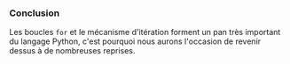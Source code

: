 ### Conclusion

Les boucles `for` et le mécanisme d'itération forment un pan très important du langage Python, c'est pourquoi nous aurons l'occasion de revenir dessus à de nombreuses reprises.
